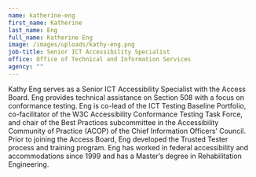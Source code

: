 ```yaml
---
name: katherine-eng
first_name: Katherine
last_name: Eng
full_name: Katherine Eng
image: /images/uploads/kathy-eng.png
job-title: Senior ICT Accessibility Specialist
office: Office of Technical and Information Services
agency: ""
---
```

Kathy Eng serves as a Senior ICT Accessibility Specialist with the Access Board. Eng provides technical assistance on Section 508 with a focus on conformance testing. Eng is co-lead of the ICT Testing Baseline Portfolio, co-facilitator of the W3C Accessibility Conformance Testing Task Force, and chair of the Best Practices subcommittee in the Accessibility Community of Practice (ACOP) of the Chief Information Officers’ Council. Prior to joining the Access Board, Eng developed the Trusted Tester process and training program. Eng has worked in federal accessibility and accommodations since 1999 and has a Master’s degree in Rehabilitation Engineering.
